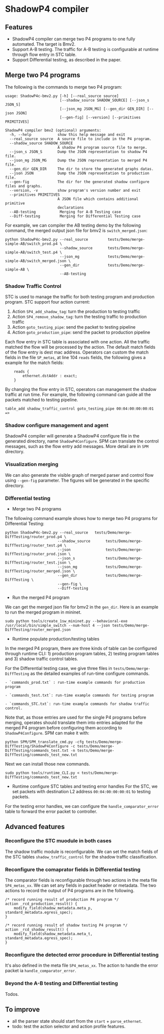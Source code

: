 # ShadowP4 compiler

## Features

- ShadowP4 compiler can merge two P4 programs to one fully automated. The target is Bmv2.
- Support A-B testing. The traffic for A-B testing is configurable at runtime through flow entry in STC table. 
- Support Differential testing, as described in the paper.

## Merge two P4 programs
The following is the commands to merge two P4 program:
```
usage: ShadowP4c-bmv2.py [-h] [--real_source source]
                         [--shadow_source SHADOW_SOURCE] [--json_s JSON_S]
                         [--json_mg JSON_MG] [--gen_dir GEN_DIR] [--json JSON]
                         [--gen-fig] [--version] [--primitives PRIMITIVES]

ShadowP4 compiler bmv2 (optional) arguments:
  -h, --help            show this help message and exit
  --real_source source  A source file to include in the P4 program.
  --shadow_source SHADOW_SOURCE
                        A shadow P4 program source file to merge.
  --json_s JSON_S       Dump the JSON representation to shadow P4 file.
  --json_mg JSON_MG     Dump the JSON representation to merged P4 file.
  --gen_dir GEN_DIR     The dir to store the generated graphs datas.
  --json JSON           Dump the JSON representation to production file.
  --gen-fig             The dir for the generated shadow configure files and graphs.
  --version, -v         show program's version number and exit
  --primitives PRIMITIVES
                        A JSON file which contains additional primitive
                        declarations
  --AB-testing           Merging for A-B Testing case
  --Diff-testing         Merging for Differential Testing case
```

For example, we can compiler the AB testing demo by the following command, the merged output json file for bmv2 is `switch_merged.json`:
```
python ShadowP4c-bmv2.py --real_source         tests/Demo/merge-simple-AB/switch_prod.p4 \
                         --shadow_source       tests/Demo/merge-simple-AB/switch_test.p4 \
                         --json_mg             tests/Demo/merge-simple-AB/switch_merged.json \
                         --gen_dir             tests/Demo/merge-simple-AB \
                         --AB-testing
```


### Shadow Traffic Control
STC is used to manage the traffic for both testing program and production program. STC support four action current:

1) Action `SP4_add_shadow_tag`: turn the production to testing traffic
2) Action `SP4_remove_shadow_tag`: turn the testing traffic to production traffic
3) Action `goto_testing_pipe`: send the packet to testing pipeline
4) Action `goto_production_pipe`: send the packet to production pipeline

Each flow entry in STC table is associated with one action. All the traffic matched the flow will be processed by the action. The default match fields of the flow entry is dest mac address. Operators can custom the match fields in the file `SP_metas`, at line 104 `reads` fields, the following gives a example for the match fields:
```
    reads {
        ethernet.dstAddr : exact;
    }
```

By changing the flow entry in STC, operators can management the shadow traffic at run time. For example, the following command can guide all the packets matched to testing pipeline. 
```
table_add shadow_traffic_control goto_testing_pipe 00:04:00:00:00:01 =>
``` 

### Shadow configure management and agent
ShadowP4 compiler will generate a ShadowP4 configure file in the generated directory, name `ShadowP4Configure`. SPM can translate the control messages, such as the flow entry add messages. More detail are in `SPM` directory.



### Visualization merging
We can also generate the visible graph of merged parser and control flow using `--gen-fig` parameter. The figures will be generated in the specific directory.



### Differential testing

- Merge two P4 programs

The following command example shows how to merge two P4 programs for Differential Testing:
```
python ShadowP4c-bmv2.py --real_source   tests/Demo/merge-DiffTesting/router_prod.p4 \
                        --shadow_source       tests/Demo/merge-DiffTesting/router_test.p4 \
                        --json                tests/Demo/merge-DiffTesting/router_prod.json \
                        --json_s              tests/Demo/merge-DiffTesting/router_test.json \
                        --json_mg             tests/Demo/merge-DiffTesting/router_merged.json \
                        --gen_dir             tests/Demo/merge-DiffTesting \
                        --gen-fig \
                        --Diff-testing
```

- Run the merged P4 program

We can get the merged json file for bmv2 in the `gen_dir`. Here is an example to run the merged program in mininet.
```
sudo python tools/create_1sw_mininet.py --behavioral-exe /usr/local/bin/simple_switch --num-host 4 --json tests/Demo/merge-DiffTesting/router_merged.json
```

- Runtime populate production/testing tables

In the merged P4 program, there are three kinds of table can be configured through runtime CLI: 1) production program tables, 2) testing program tables and 3) shadow traffic control tables.

For the Differential testing case, we give three files in `tests/Demo/merge-DiffTesting` as the detailed examples of run-time configure commands.

    - `commands_prod.txt` : run-time example commands for production program

    - `commands_test.txt`: run-time example commands for testing program

    - `commands_STC.txt`: run-time example commands for shadow traffic control. 

Note that, as those entries are used for the single P4 programs before merging, operates should translate them into entries adapted for the merged P4 program before configuring them according to `ShadowP4Configure`. SPM can make it with:
```
python SPM/SPM_translate_cmd.py -cfg tests/Demo/merge-DiffTesting/ShadowP4Configure -c tests/Demo/merge-DiffTesting/commands_test.txt -n tests/Demo/merge-DiffTesting/commands_test_new.txt
```

Next we can install those new commands.
```
sudo python tools/runtime_CLI.py < tests/Demo/merge-DiffTesting/commands_test_new.txt 
```

- Runtime configure STC tables and testing error handles
For the STC, we set packets with destination L2 address `00:04:00:00:00:01` to testing packets.

For the testing error handles, we can configure the `handle_comparator_error` table to forward the error packet to controller.


## Advanced features

### Reconfigure the STC muodule in both cases
The shadow traffic module is reconfigurable. We can set the match fields of the STC tables `shadow_traffic_control` for the shadow traffic classification.

### Reconfigure the comaprator fields in Differential testing
The comparator fields is reconfigurable through two actions in the meta file `SP4_metas_xx`. We can set any fields in packet header or metadata. The two actions to record the output of P4 programs are in the following.
```
/* record running result of production P4 program */
action _rcd_production_result() {
    modify_field(shadow_metadata.meta_p, standard_metadata.egress_spec);
}

/* record running result of shadow testing P4 program */
action _rcd_shadow_result() {
    modify_field(shadow_metadata.meta_t, standard_metadata.egress_spec);
}
```

### Reconfigure the detected error procedure in Differential testing
It's also defined in the meta file `SP4_metas_xx`. The action to handle the error packet ia `handle_comparator_error`.


### Beyond the A-B testing and Differential testing
Todos.


## To improve

- all the parser state should start from the `start` + `parse_ethernet`.
- todo: test the action selector and action profile features.